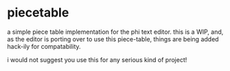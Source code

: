 # piecetable
a simple piece table implementation for the phi text editor. this is a WIP, and, as the
editor is porting over to use this piece-table, things are being added hack-ily for compatability.

i would not suggest you use this for any serious kind of project!